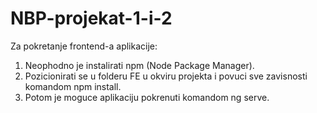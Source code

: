 # NBP-projekat-1-i-2

Za pokretanje frontend-a aplikacije:
1. Neophodno je instalirati npm (Node Package Manager). 
2. Pozicionirati se u folderu FE u okviru projekta i povuci sve zavisnosti komandom npm install. 
3. Potom je moguce aplikaciju pokrenuti komandom ng serve.
